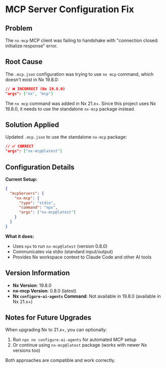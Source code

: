 # MCP Server Configuration Fix

## Problem

The `nx-mcp` MCP client was failing to handshake with "connection closed: initialize response" error.

## Root Cause

The `.mcp.json` configuration was trying to use `nx mcp` command, which doesn't exist in Nx 19.8.0:

```json
// ❌ INCORRECT (Nx 19.8.0)
"args": ["nx", "mcp"]
```

The `nx mcp` command was added in Nx 21.x+. Since this project uses Nx 19.8.0, it needs to use the standalone `nx-mcp` package instead.

## Solution Applied

Updated `.mcp.json` to use the standalone `nx-mcp` package:

```json
// ✅ CORRECT
"args": ["nx-mcp@latest"]
```

## Configuration Details

**Current Setup:**

```json
{
  "mcpServers": {
    "nx-mcp": {
      "type": "stdio",
      "command": "npx",
      "args": ["nx-mcp@latest"]
    }
  }
}
```

**What it does:**

- Uses `npx` to run `nx-mcp@latest` (version 0.8.0)
- Communicates via stdio (standard input/output)
- Provides Nx workspace context to Claude Code and other AI tools

## Version Information

- **Nx Version**: 19.8.0
- **nx-mcp Version**: 0.8.0 (latest)
- **Nx `configure-ai-agents` Command**: Not available in 19.8.0 (available in Nx 21.x+)

## Notes for Future Upgrades

When upgrading Nx to 21.x+, you can optionally:

1. Run `npx nx configure-ai-agents` for automated MCP setup
2. Or continue using `nx-mcp@latest` package (works with newer Nx versions too)

Both approaches are compatible and work correctly.
